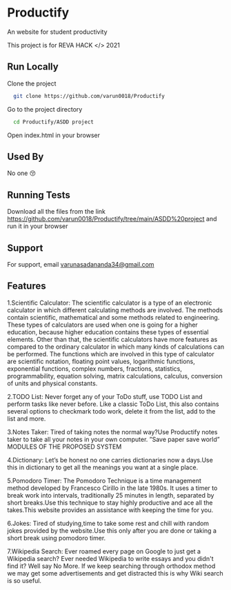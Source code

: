 
# Productify

An website for student productivity

This project is for REVA HACK </> 2021


## Run Locally

Clone the project

```bash
  git clone https://github.com/varun0018/Productify
```

Go to the project directory

```bash
  cd Productify/ASDD project
```
Open index.html in your browser






## Used By

No one 😚 


## Running Tests

Download all the files from the link https://github.com/varun0018/Productify/tree/main/ASDD%20project
and run it in your browser
## Support

For support, email varunasadananda34@gmail.com 


## Features

1.Scientific Calculator:
The scientific calculator is a type of an electronic calculator in
which different calculating methods are involved. The methods
contain scientific, mathematical and some methods related to
engineering. These types of calculators are used when one is
going for a higher education, because higher education
contains these types of essential elements. Other than that, the
scientific calculators have more features as compared to the
ordinary calculator in which many kinds of calculations can be
performed. The functions which are involved in this type of
calculator are scientific notation, floating point values,
logarithmic functions, exponential functions, complex numbers,
fractions, statistics, programmability, equation solving, matrix
calculations, calculus, conversion of units and physical
constants.

2.TODO List:
Never forget any of your ToDo stuff, use TODO List and perform
tasks like never before. Like a classic ToDo List, this also contains
several options to checkmark todo work, delete it from the list,
add to the list and more.

3.Notes Taker:
Tired of taking notes the normal way?Use Productify notes taker
to take all your notes in your own computer.
”Save paper save world”
MODULES OF THE PROPOSED SYSTEM

4.Dictionary:
Let’s be honest no one carries dictionaries now a days.Use this
in dictionary to get all the meanings you want at a single
place.

5.Pomodoro Timer:
The Pomodoro Technique is a time management method
developed by Francesco Cirillo in the late 1980s. It uses a timer
to break work into intervals, traditionally 25 minutes in length,
separated by short breaks.Use this technique to stay highly
productive and ace all the takes.This website provides an
assistance with keeping the time for you.

6.Jokes:
Tired of studying,time to take some rest and chill with random
jokes provided by the website.Use this only after you are done
or taking a short break using pomodoro timer.

7.Wikipedia Search:
Ever roamed every page on Google to just get a Wikipedia
search? Ever needed Wikipedia to write essays and you didn't
find it? Well say No More. If we keep searching through
orthodox method we may get some advertisements and get
distracted this is why Wiki search is so useful.

